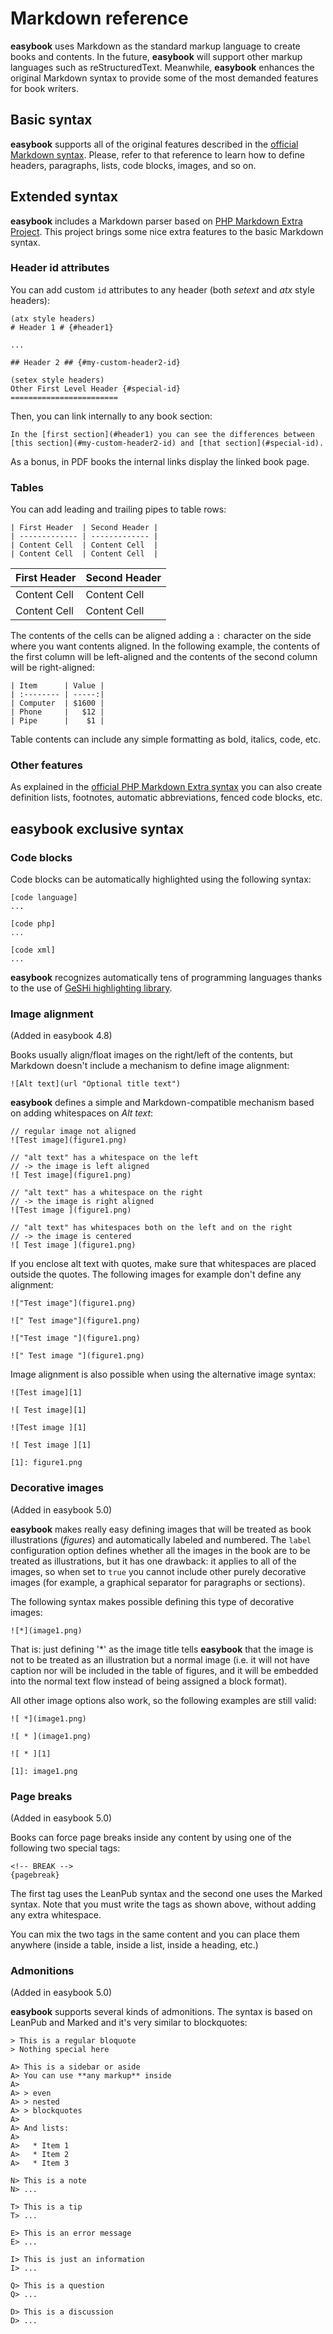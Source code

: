 # Markdown reference #

**easybook** uses Markdown as the standard markup language to create books and
contents. In the future, **easybook** will support other markup languages such
as reStructuredText. Meanwhile, **easybook** enhances the original Markdown
syntax to provide some of the most demanded features for book writers.

## Basic syntax ##

**easybook** supports all of the original features described in the
[official Markdown syntax](http://daringfireball.net/projects/markdown/syntax/).
Please, refer to that reference to learn how to define headers, paragraphs,
lists, code blocks, images, and so on.

## Extended syntax ##

**easybook** includes a Markdown parser based on [PHP Markdown Extra Project](http://michelf.com/projects/php-markdown/extra/).
This project brings some nice extra features to the basic Markdown syntax.

### Header id attributes ###

You can add custom `id` attributes to any header (both *setext* and *atx* style
headers):

~~~
(atx style headers)
# Header 1 # {#header1}

...

## Header 2 ## {#my-custom-header2-id}

(setex style headers)
Other First Level Header {#special-id}
========================
~~~

Then, you can link internally to any book section:

~~~
In the [first section](#header1) you can see the differences between
[this section](#my-custom-header2-id) and [that section](#special-id).
~~~

As a bonus, in PDF books the internal links display the linked book page.

### Tables ###

You can add leading and trailing pipes to table rows:

~~~
| First Header  | Second Header |
| ------------- | ------------- |
| Content Cell  | Content Cell  |
| Content Cell  | Content Cell  |
~~~

| First Header  | Second Header |
| ------------- | ------------- |
| Content Cell  | Content Cell  |
| Content Cell  | Content Cell  |

The contents of the cells can be aligned adding a `:` character on the side
where you want contents aligned. In the following example, the contents of the
first column will be left-aligned and the contents of the second column will be
right-aligned:

~~~
| Item      | Value |
| :-------- | -----:|
| Computer  | $1600 |
| Phone     |   $12 |
| Pipe      |    $1 |
~~~

Table contents can include any simple formatting as bold, italics, code, etc.

### Other features ###

As explained in the [official PHP Markdown Extra syntax](http://michelf.com/projects/php-markdown/extra/)
you can also create definition lists, footnotes, automatic abbreviations, fenced
code blocks, etc.

## easybook exclusive syntax ##

### Code blocks ###

Code blocks can be automatically highlighted using the following syntax:

~~~
[code language]
...

[code php]
...

[code xml]
...
~~~

**easybook** recognizes automatically tens of programming languages thanks to
the use of [GeSHi highlighting library](http://qbnz.com/highlighter/).

### Image alignment ###

(Added in easybook 4.8)

Books usually align/float images on the right/left of the contents, but Markdown
doesn't include a mechanism to define image alignment:

~~~
![Alt text](url "Optional title text")
~~~

**easybook** defines a simple and Markdown-compatible mechanism based on adding
whitespaces on *Alt text*:

~~~
// regular image not aligned
![Test image](figure1.png)

// "alt text" has a whitespace on the left
// -> the image is left aligned
![ Test image](figure1.png)

// "alt text" has a whitespace on the right
// -> the image is right aligned
![Test image ](figure1.png)

// "alt text" has whitespaces both on the left and on the right
// -> the image is centered
![ Test image ](figure1.png)
~~~

If you enclose alt text with quotes, make sure that whitespaces are placed
outside the quotes. The following images for example don't define any alignment:

~~~
!["Test image"](figure1.png)

![" Test image"](figure1.png)

!["Test image "](figure1.png)

![" Test image "](figure1.png)
~~~

Image alignment is also possible when using the alternative image syntax:

~~~
![Test image][1]

![ Test image][1]

![Test image ][1]

![ Test image ][1]

[1]: figure1.png
~~~

### Decorative images ###

(Added in easybook 5.0)

**easybook** makes really easy defining images that will be treated as book 
illustrations (_figures_) and automatically labeled and numbered. The `label` 
configuration option defines whether all the images in the book are to be 
treated as illustrations, but it has one drawback: it applies to all of the
images, so when set to `true` you cannot include other purely decorative 
images (for example, a graphical separator for paragraphs or sections).

The following syntax makes possible defining this type of decorative images:
 
~~~
![*](image1.png)
~~~

That is: just defining '*' as the image title tells **easybook** that the image 
is not to be treated as an illustration but a normal image (i.e. it will not 
have caption nor will be included in the table of figures, and it will be 
embedded into the normal text flow instead of being assigned a block format).

All other image options also work, so the following examples are still valid: 

~~~
![ *](image1.png)

![ * ](image1.png)

![ * ][1]

[1]: image1.png
~~~

### Page breaks ###

(Added in easybook 5.0)

Books can force page breaks inside any content by using one of the following
two special tags:

~~~
<!-- BREAK -->
{pagebreak}
~~~

The first tag uses the LeanPub syntax and the second one uses the Marked syntax.
Note that you must write the tags as shown above, without adding any extra
whitespace.

You can mix the two tags in the same content and you can place them anywhere
(inside a table, inside a list, inside a heading, etc.)

### Admonitions ###

(Added in easybook 5.0)

**easybook** supports several kinds of admonitions. The syntax is based on
LeanPub and Marked and it's very similar to blockquotes:

~~~
> This is a regular bloquote
> Nothing special here

A> This is a sidebar or aside
A> You can use **any markup** inside
A>
A> > even
A> > nested
A> > blockquotes
A>
A> And lists:
A>
A>   * Item 1
A>   * Item 2
A>   * Item 3

N> This is a note
N> ...

T> This is a tip
T> ...

E> This is an error message
E> ...

I> This is just an information
I> ...

Q> This is a question
Q> ...

D> This is a discussion
D> ...
~~~